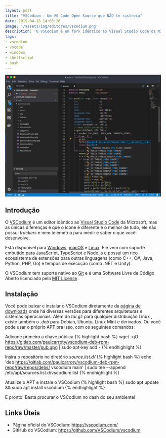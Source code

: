 ```yaml
---
layout: post
title: "VSCodium - Um VS Code Open Source que NÃO te rastreia"
date: 2019-04-18 14:03:26
image: '/assets/img/editores/vscodium.png'
description: 'O VSCodium é um fork idêntico ao Visual Studio Code da Microsoft, somente com o ícone diferente.'
tags:
- vscodium
- vscode
- windows
- shellscript
- bash
---
```


![VSCodium - Um VS Code Open Source que NÃO te rasrtreia](/assets/img/editores/vscodium.png)

## Introdução

O [VSCodium](https://vscodium.com/) é um editor idêntico ao [Visual Studio Code](https://code.visualstudio.com/) da Microsoft, mas as únicas diferenças é que o ícone é diferente e o melhor de tudo, ele não possui *trackers* e nem telemetria para medir e saber o que você desenvolve.

Está disponível para [Windows](http://terminalroot.com.br/2019/04/como-acessar-o-windows-pelo-linux-com-metasploit.html), [macOS](http://terminalroot.com.br/2018/03/como-instalar-o-mac-os-x-em-virtualbox-no-linux.html) e [Linux](http://cse.google.com.br/cse?cx=004473188612396442360:qs2ekmnkweq&q=Linux). Ele vem com suporte embutido para [JavaScript](http://terminalroot.com.br/2018/01/rodando-javascript-via-terminal-e-shell-via-js.html), [TypeScript](https://www.typescriptlang.org/) e [Node.js](https://nodejs.org) e possui um rico ecossistema de extensões para outras linguagens (como C++, C#, Java, Python, PHP, Go) e tempos de execução (como .NET e Unity).

O VSCodium tem suporte nativo ao [Git](http://terminalroot.com.br/git) e é uma Software Livre de Código Aberto licenciado pela [MIT License](https://opensource.org/licenses/MIT) .

## Instalação

Você pode baixar e instalar o VSCodium diretamente da [página de downloads](https://github.com/VSCodium/vscodium) onde há diversas versões para diferentes arquiteturas e sistemas operacionais. Além do *tar.gz* para qualquer distribuição Linux , existe também o *.deb* para Debian, Ubuntu, Linux Mint e derivados. Ou você pode usar o próprio APT pra isso, com os seguintes comandos:

Adicone primeiro a chave pública
{% highlight bash  %}
wget -qO - https://gitlab.com/paulcarroty/vscodium-deb-rpm-repo/raw/master/pub.gpg | sudo apt-key add -
{% endhighlight  %}

Insira o repositório no diretório *source.list.d/*
{% highlight bash  %}
echo 'deb https://gitlab.com/paulcarroty/vscodium-deb-rpm-repo/raw/repos/debs/ vscodium main' | sudo tee --append /etc/apt/sources.list.d/vscodium.list
{% endhighlight  %}

Atualize o APT e instale o VSCodium
{% highlight bash  %}
sudo apt update && sudo apt install vscodium
{% endhighlight  %}

E pronto! Basta procurar o VSCodium no dash do seu ambiente!

## Links Úteis

+ Página oficial do VSCodium: <https://vscodium.com/>
+ GitHub do VSCodium: <https://github.com/VSCodium/vscodium>


<script async src="https://pagead2.googlesyndication.com/pagead/js/adsbygoogle.js"></script>

<!-- Informat -->
<ins class="adsbygoogle"
 style="display:block"
 data-ad-client="ca-pub-2838251107855362"
 data-ad-slot="2327980059"
 data-ad-format="auto"
 data-full-width-responsive="true"></ins>

<script>
(adsbygoogle = window.adsbygoogle || []).push({});
</script>


